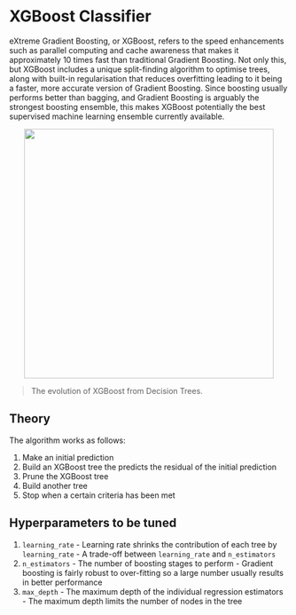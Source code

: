 # XGBoost Classifier

eXtreme Gradient Boosting, or XGBoost, refers to the speed enhancements such as parallel computing and cache awareness that makes it approximately 10 times fast than traditional Gradient Boosting. Not only this, but XGBoost includes a unique split-finding algorithm to optimise trees, along with built-in regularisation that reduces overfitting leading to it being a faster, more accurate version of Gradient Boosting. Since boosting usually performs better than bagging, and Gradient Boosting is arguably the strongest boosting ensemble, this makes XGBoost potentially the best supervised machine learning ensemble currently available.

<p align='center'>
  <img src='README-images/algorithm-comparison.png' width='450'>
</p>

> The evolution of XGBoost from Decision Trees.

## Theory

The algorithm works as follows:
1. Make an initial prediction
2. Build an XGBoost tree the predicts the residual of the initial prediction
3. Prune the XGBoost tree
4. Build another tree
5. Stop when a certain criteria has been met

## Hyperparameters to be tuned

1. `learning_rate`
        - Learning rate shrinks the contribution of each tree by `learning_rate`
        - A trade-off between `learning_rate` and `n_estimators`
2. `n_estimators`
        - The number of boosting stages to perform
        - Gradient boosting is fairly robust to over-fitting so a large number usually results in better performance
3. `max_depth`
        - The maximum depth of the individual regression estimators
        - The maximum depth limits the number of nodes in the tree